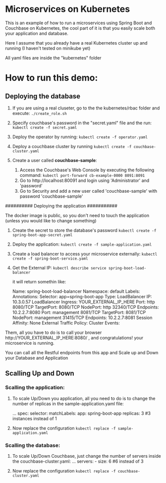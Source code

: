 # Microservices on Kubernetes


This is an example of how to run a microservices using Spring Boot and Couchbase on Kubernetes, the cool part of it is
that you easily scale both your application and database.

Here I assume that you already have a real Kubernetes cluster up and running (I haven't tested on minikube yet)

All yaml files are inside the "kubernetes" folder



# How to run this demo:


## Deploying the database ###########

1.  If you are using a real cluseter, go to the the kubernetes/rbac folder and execute:
`./create_role.sh`

2.  Specify couchbase's password in the "secret.yaml" file and the run:
`kubectl create -f secret.yaml`

3.  Deploy the operator by running:
`kubectl create -f operator.yaml`

4. Deploy a couchbase cluster by running
`kubectl create -f couchbase-cluster.yaml`

5. Create a user called **couchbase-sample**:
	1. Access the Couchbase's Web Console by executing the following command:
	 `kubectl port-forward cb-example-0000 8091:8091`
	2. Go to http://localhost:80091 and login using 'Administrator' and 'password'
	3. Go to Security and add a new user called 'couchbase-sample' with password 'couchbase-sample'


########## Deploying the application ###########

The docker image is public, so you don't need to touch the application (unless you would like to change something)

1. Create the secret to store the database's password
`kubectl create -f spring-boot-app-secret.yaml`

2. Deploy the application:
`kubectl create -f sample-application.yaml`

3. Create a load balancer to access your microservice externally:
`kubectl create -f spring-boot-service.yaml`

4. Get the External IP:
`kubectl describe service spring-boot-load-balancer`

	it will return somethin like:



    Name:                     spring-boot-load-balancer
    Namespace:                default
    Labels:                   <none>
    Annotations:              <none>
    Selector:                 app=spring-boot-app
    Type:                     LoadBalancer
    IP:                       10.3.0.57
    LoadBalancer Ingress:   YOUR_EXTERNAL_IP_HERE
    Port:                     http  8080/TCP
    TargetPort:               8080/TCP
    NodePort:                 http  32340/TCP
    Endpoints:                10.2.2.7:8080
    Port:                     management  8081/TCP
    TargetPort:               8081/TCP
    NodePort:                 management  31415/TCP
    Endpoints:                10.2.2.7:8081
    Session Affinity:         None
    External Traffic Policy:  Cluster
    Events:                   <none>

Them, all you have to do is to call your browser http://YOUR_EXTERNAL_IP_HERE:8080/ , and congratulations! your microservice is running.

You can call all the Restful endpoints from this app and Scale up and Down your Database and Application


## Scalling Up and Down

### Scalling the application:
1. To scale Up/Down you application, all you need to do is to change the number of replicas in the sample-application.yaml file:

    ...
    spec:
      selector:
        matchLabels:
          app: spring-boot-app
      replicas: 3 #3 instances instead of 1

2. Now replace the configuration
`kubectl replace -f sample-application.yaml`


### Scalling the database:

1. To scale Up/Down Couchbase, just change the number of servers inside the couchbase-cluster.yaml:
    ...
    servers:
        - size: 6 #6 instead of 3

2. Now replace the configuration
`kubectl replace -f couchbase-cluster.yaml`
